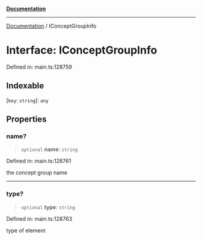[**Documentation**](../README.md)

***

[Documentation](../README.md) / IConceptGroupInfo

# Interface: IConceptGroupInfo

Defined in: main.ts:128759

## Indexable

\[`key`: `string`\]: `any`

## Properties

### name?

> `optional` **name**: `string`

Defined in: main.ts:128761

the concept group name

***

### type?

> `optional` **type**: `string`

Defined in: main.ts:128763

type of element

